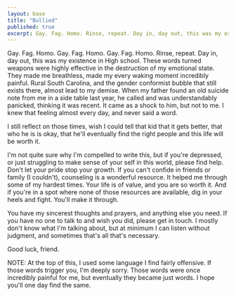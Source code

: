 ```yaml
---
layout: base
title: "Bullied"
published: true
excerpt: Gay. Fag. Homo. Rinse, repeat. Day in, day out, this was my existence in High school. These words turned weapons were highly effective in the destruction of my emotional state.
---
```


Gay. Fag. Homo. Gay. Fag. Homo. Gay. Fag. Homo. Rinse, repeat. Day in, day out, this was my existence in High school. These words turned weapons were highly effective in the destruction of my emotional state. They made me breathless, made my every waking moment incredibly painful. Rural South Carolina, and the gender conformist bubble that still exists there, almost lead to my demise. When my father found an old suicide note from me in a side table last year, he called and was understandably panicked, thinking it was recent. It came as a shock to him, but not to me. I knew that feeling almost every day, and never said a word.

I still reflect on those times, wish I could tell that kid that it gets better, that who he is is okay, that he'll eventually find the right people and this life will be worth it.

I'm not quite sure why I'm compelled to write this, but if you're depressed, or just struggling to make sense of your self in this world, please find help. Don't let your pride stop your growth. If you can't confide in friends or family (I couldn't), counseling is a wonderful resource. It helped me through some of my hardest times. Your life is of value, and you are so worth it. And if you're in a spot where none of those resources are available, dig in your heels and fight. You'll make it through.

You have my sincerest thoughts and prayers, and anything else you need. If you have no one to talk to and wish you did, please get in touch. I mostly don't know what I'm talking about, but at minimum I can listen without judgment, and sometimes that's all that's necessary.

Good luck, friend.

NOTE: At the top of this, I used some language I find fairly offensive. If those words trigger you, I'm deeply sorry. Those words were once incredibly painful for me, but eventually they became just words. I hope you'll one day find the same.
